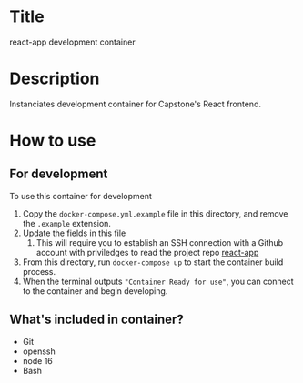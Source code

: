 # Title
react-app development container
# Description
Instanciates development container for Capstone's React frontend.
# How to use
## For development
To use this container for development
1. Copy the `docker-compose.yml.example` file in this directory, and remove the `.example` extension.
2. Update the fields in this file
    1. This will require you to establish an SSH connection with a Github account with priviledges to read the project repo [react-app](https://github.com/michael-leshowitz/react-app)
4. From this directory, run `docker-compose up` to start the container build process.
5. When the terminal outputs `"Container Ready for use"`, you can connect to the container and begin developing. 
## What's included in container?
 - Git
 - openssh
 - node 16
 - Bash